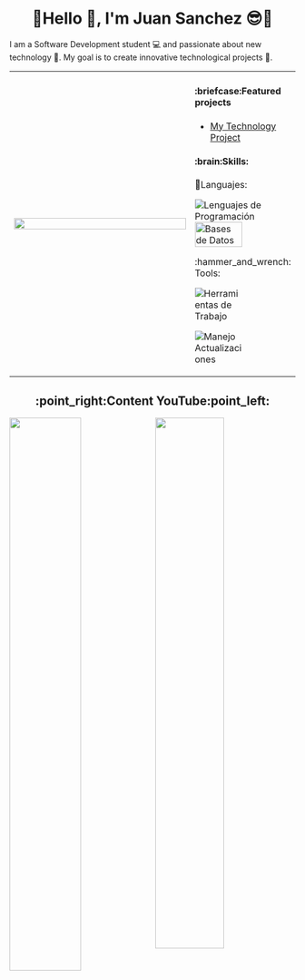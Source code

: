 <h1 align="center">🎉Hello 👋, I'm Juan Sanchez 😎🎉</h1>

I am a Software Development student 💻 and passionate about new technology 🤖. My goal is to create innovative technological projects 💭.

<table>
  <tr>
    <!-- Columna para la imagen -->
    <td width="75%">
      <img src="https://github.com/JuanSanchez20/JuanSanchez20/assets/149217388/0eed1d7d-6926-4c0d-b5cb-360a414fa8a2" width="100%" height="auto">
    </td>
    <!-- Columna para el texto -->
    <td width="25%" valign="top"> <!-- valign="top" alinea el contenido de la celda a la parte superior -->
      <h4>:briefcase:Featured projects</h4>
      <ul>
        <li><a href="https://github.com/JuanSanchez20/mi-proyecto">My Technology Project</a></li>
      </ul>
      <h4>:brain:Skills:</h4>
      <p>📖Languajes:</p>
      <p>
        <img src="https://skillicons.dev/icons?i=python,java,js,html,css,cs" alt="Lenguajes de Programación" style="max-width: 100%;">
        <img src="https://skillicons.dev/icons?i=mysql,mongodb,postgresql,r" alt="Bases de Datos" style="width: 70%;">
      </p>
      <p>:hammer_and_wrench: Tools:</p>
      <p><img src="https://skillicons.dev/icons?i=vscode,docker,kubernetes,idea,pycharm,visualstudio" alt="Herramientas de Trabajo" style="max-width: 50%;"></p>
      <p><img src="https://skillicons.dev/icons?i=git,github,bootstrap" alt="Manejo Actualizaciones" style="max-width: 50%;"></p>
    </td>
  </tr>
</table>
<h2 align="center">:point_right:Content YouTube:point_left:</h2>
<img src="https://github.com/JuanSanchez20/JuanSanchez20/assets/149217388/b6150cde-85c0-4505-9dbc-53232c3e8f63" width="50%" height="auto" style="float: left;">
<img src="https://github.com/JuanSanchez20/JuanSanchez20/assets/149217388/4ea030c6-3347-4773-ae9c-980172a5a605" width="49%" height="auto" style="float: right;">

<!--<table>
  <thead>
    <tr>
      <th>
        <h3>Video de Presentacion</h3>
      </th>
      <th>
        <h3>Explicacion Primer Proyecto</h3>
      </th>
      <th>
        <h3>Explicacion Segundo Proyecto</h3>
      </th>
    </tr>
  </thead>
  <tbody>
    <tr>
      <td><a href="https://www.youtube.com/watch?v=VIDEO_ID1">Ver Video</a></td>
      <td><a href="https://www.youtube.com/watch?v=VIDEO_ID2">Ver Video</a></td>
      <td><a href="https://www.youtube.com/watch?v=VIDEO_ID3">Ver Video</a></td>
    </tr>
  </tbody>  
</table>-->

<!--
**JuanSanchez20/JuanSanchez20** is a ✨ _special_ ✨ repository because its `README.md` (this file) appears on your GitHub profile.

Here are some ideas to get you started:

- 🔭 I’m currently working on ...
- 🌱 I’m currently learning ...
- 👯 I’m looking to collaborate on ...
- 🤔 I’m looking for help with ...
- 💬 Ask me about ...
- 📫 How to reach me: ...
- 😄 Pronouns: ...
- ⚡ Fun fact: ...
-->
